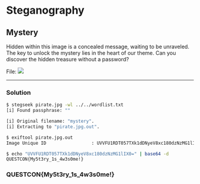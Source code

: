 # Steganography

## Mystery

Hidden within this image is a concealed message, waiting to be unraveled. The key to unlock the mystery lies in the heart of our theme. Can you discover the hidden treasure without a password?


File: ![](https://media.discordapp.net/attachments/758115188796162088/1169175927620640768/pirate.jpg?ex=655472ef&is=6541fdef&hm=4465d7880a46172fba302e334ada7d8a3980e16ddb604b33d7cfcc7d6e812f67&=&width=1898&height=1068)

---

### Solution

```bash
$ stegseek pirate.jpg -wl ../../wordlist.txt
[i] Found passphrase: ""

[i] Original filename: "mystery".
[i] Extracting to "pirate.jpg.out".

$ exiftool pirate.jpg.out
Image Unique ID                 : UVVFU1RDT057TXk1dDNyeV8xc180dzNzMG1lIX0=

$ echo "UVVFU1RDT057TXk1dDNyeV8xc180dzNzMG1lIX0=" | base64 -d
QUESTCON{My5t3ry_1s_4w3s0me!}
```


### QUESTCON{My5t3ry_1s_4w3s0me!}